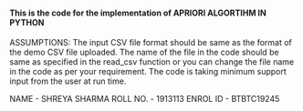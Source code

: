 #### This is the code for the implementation of APRIORI ALGORTIHM IN PYTHON 

ASSUMPTIONS:
The input CSV file format should be same as the format of the demo CSV file uploaded.
The name of the file in the code should be same as specified in the read_csv function or you can change the file name in the code as per your requirement.
The code is taking minimum support input from the user at run time.



NAME - SHREYA SHARMA
ROLL NO. - 1913113
ENROL ID - BTBTC19245
